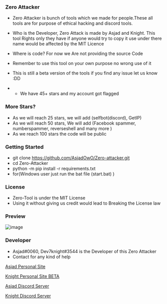 ### Zero Attacker

- Zero Attacker is bunch of tools which we made for people.These all tools are for purpose of ethical hacking and discord tools.

- Who is the Developer, Zero Attack is made by Asjad and Knight. This tool Rights only they have if anyone would try to copy it use under there name would be affected by the MIT Licence 

- Where is code? For now we Are not providing the source Code 

- Remember to use this tool on your own purpose no wrong use of it

- This is still a beta version of the tools if you find any issue let us know :DD

- - We have 45+ stars and my account got flagged


### More Stars?
- As we will reach 25 stars, we will add (selfbot(discord), GetIP)
- As we will reach 50 stars, We will add (Facebook spammer, numberspammer, reverseshell and many more )
- As we reach 100 stars the code will be public


### Getting Started
-  git clone https://github.com/AsjadOwO/Zero-attacker.git
- cd Zero-Attacker
- python -m pip install -r requirements.txt
- for(Windows user just run the bat file (start.bat) )


### License

- Zero-Tool  is under the MIT License
- Using it without giving us credit would lead to Breaking the License law

### Preview
![image](https://user-images.githubusercontent.com/77743597/136414900-679bb635-9b51-4094-a9f5-da285c636ceb.png)

### Developer 
- Asjad#0060, Dev7knight#3544 is the Developer of this Zero Attacker
- Contact for any kind of help 


[Asjad Personal Site](https://www.asjadowo.xyz/)

[Knight Personal Site BETA](https://dev7knight.github.io/)

[Asjad Discord Server](https://discord.gg/HdukakhZ4Z)

[Knight Discord Server](https://discord.gg/MVmDYSVdzF)
